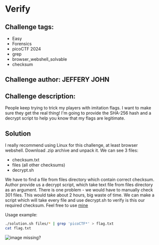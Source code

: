 # Verify
## Challenge tags:
- Easy
- Forensics
- picoCTF 2024
- grep
- browser_webshell_solvable
- checksum

## Challenge author: JEFFERY JOHN
## Challenge description:
People keep trying to trick my players with imitation flags. I want to make sure they get the real thing! I'm going to provide the SHA-256 hash and a decrypt script to help you know that my flags are legitimate.

## Solution
I really recommend using Linux for this challenge, at least browser webshell. Download .zip archive and unpack it. We can see 3 files:
 - checksum.txt
 - files (all other checksums)
 - decrypt.sh

We have to find a file from files directory which contain correct checksum. Author provide us a decrypt script, which take text file from files directory as an argument. There is one problem - we would have to manually check 301 files. This would take about 2 hours, big waste of time. We can make a script which will take every file and use decrypt.sh to verify is this our required checksum.
Feel free to use [mine](./solution.sh)

Usage example:
~~~bash
./solution.sh files/* | grep 'picoCTF*' > flag.txt
cat flag.txt
~~~


![image missing?](./content/[])

